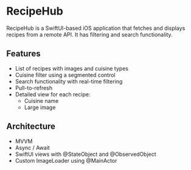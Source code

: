 # RecipeHub

RecipeHub is a SwiftUI-based iOS application that fetches and displays recipes from a remote API. It has filtering and search functionality.

## Features
- List of recipes with images and cuisine types
- Cuisine filter using a segmented control
- Search functionality with real-time filtering
- Pull-to-refresh
- Detailed view for each recipe:
  - Cuisine name
  - Large image

## Architecture
- MVVM
- Async / Await
- SwiftUI views with @StateObject and @ObservedObject
- Custom ImageLoader using @MainActor


